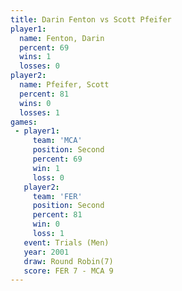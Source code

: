 ```yaml
---
title: Darin Fenton vs Scott Pfeifer
player1:              
  name: Fenton, Darin 
  percent: 69         
  wins: 1             
  losses: 0           
player2:              
  name: Pfeifer, Scott
  percent: 81         
  wins: 0             
  losses: 1           
games:
 - player1:          
     team: 'MCA'     
     position: Second
     percent: 69     
     win: 1          
     loss: 0         
   player2:          
     team: 'FER'     
     position: Second
     percent: 81     
     win: 0          
     loss: 1         
   event: Trials (Men) 
   year: 2001          
   draw: Round Robin(7)
   score: FER 7 - MCA 9
---
```

